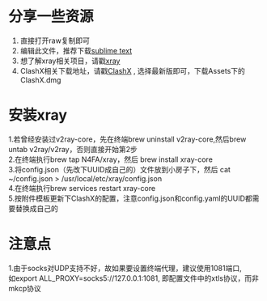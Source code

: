 # 分享一些资源

1. 直接打开raw复制即可
2. 编辑此文件，推荐下载[sublime text](https://www.sublimetext.com/3)
3. 想了解xray相关项目，请戳[xray](https://github.com/XTLS/Xray-core)
4. ClashX相关下载地址，请戳[ClashX](https://github.com/yichengchen/clashX/releases) , 选择最新版即可，下载Assets下的ClashX.dmg


# 安装xray

1.若曾经安装过v2ray-core，先在终端brew uninstall v2ray-core,然后brew untab v2ray/v2ray，否则直接开始第2步 <br>
2.在终端执行brew tap N4FA/xray，然后 brew install xray-core <br>
3.将config.json（先改下UUID成自己的）文件放到小房子下，然后 cat ~/config.json > /usr/local/etc/xray/config.json <br>
4.在终端执行brew services restart xray-core <br>
5.按附件模板更新下ClashX的配置，注意config.json和config.yaml的UUID都需要替换成自己的

# 注意点

1.由于socks对UDP支持不好，故如果要设置终端代理，建议使用1081端口, <br> 如export ALL_PROXY=socks5://127.0.0.1:1081, 即配置文件中的xtls协议，而非mkcp协议 <br>
